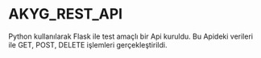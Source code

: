 # AKYG_REST_API
Python kullanılarak Flask ile test amaçlı bir Api kuruldu. Bu Apideki verileri ile GET, POST, DELETE işlemleri gerçekleştirildi.
